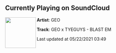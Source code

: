 ## Currently Playing on SoundCloud

[<img align="left" width="100" src="https://i1.sndcdn.com/artworks-000640625605-w1j0xb-t500x500.jpg">](https://soundcloud.com/iamgeoofficial/blastem?in=saxurn/sets/psi-not-psi)

**Artist**: GEO 

**Track**: GEO x TYEGUYS - BLAST EM

Last updated at 05/22/2021 03:49
